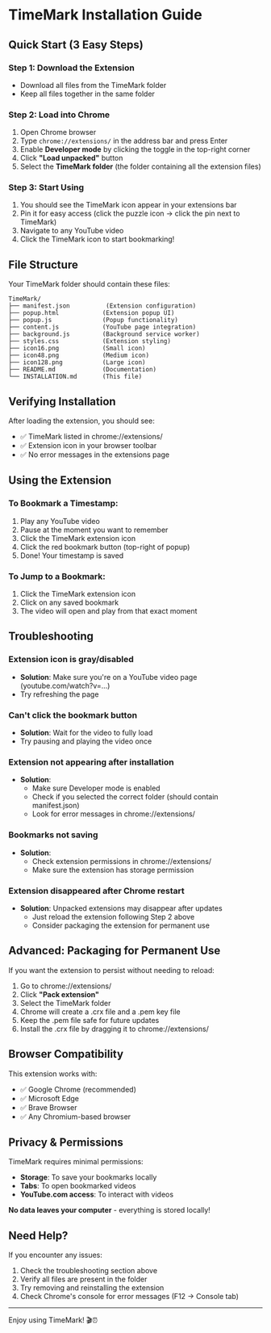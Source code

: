 # TimeMark Installation Guide

## Quick Start (3 Easy Steps)

### Step 1: Download the Extension
- Download all files from the TimeMark folder
- Keep all files together in the same folder

### Step 2: Load into Chrome
1. Open Chrome browser
2. Type `chrome://extensions/` in the address bar and press Enter
3. Enable **Developer mode** by clicking the toggle in the top-right corner
4. Click **"Load unpacked"** button
5. Select the **TimeMark folder** (the folder containing all the extension files)

### Step 3: Start Using
1. You should see the TimeMark icon appear in your extensions bar
2. Pin it for easy access (click the puzzle icon → click the pin next to TimeMark)
3. Navigate to any YouTube video
4. Click the TimeMark icon to start bookmarking!

## File Structure

Your TimeMark folder should contain these files:
```
TimeMark/
├── manifest.json          (Extension configuration)
├── popup.html            (Extension popup UI)
├── popup.js              (Popup functionality)
├── content.js            (YouTube page integration)
├── background.js         (Background service worker)
├── styles.css            (Extension styling)
├── icon16.png            (Small icon)
├── icon48.png            (Medium icon)
├── icon128.png           (Large icon)
├── README.md             (Documentation)
└── INSTALLATION.md       (This file)
```

## Verifying Installation

After loading the extension, you should see:
- ✅ TimeMark listed in chrome://extensions/
- ✅ Extension icon in your browser toolbar
- ✅ No error messages in the extensions page

## Using the Extension

### To Bookmark a Timestamp:
1. Play any YouTube video
2. Pause at the moment you want to remember
3. Click the TimeMark extension icon
4. Click the red bookmark button (top-right of popup)
5. Done! Your timestamp is saved

### To Jump to a Bookmark:
1. Click the TimeMark extension icon
2. Click on any saved bookmark
3. The video will open and play from that exact moment

## Troubleshooting

### Extension icon is gray/disabled
- **Solution**: Make sure you're on a YouTube video page (youtube.com/watch?v=...)
- Try refreshing the page

### Can't click the bookmark button
- **Solution**: Wait for the video to fully load
- Try pausing and playing the video once

### Extension not appearing after installation
- **Solution**: 
  - Make sure Developer mode is enabled
  - Check if you selected the correct folder (should contain manifest.json)
  - Look for error messages in chrome://extensions/

### Bookmarks not saving
- **Solution**: 
  - Check extension permissions in chrome://extensions/
  - Make sure the extension has storage permission

### Extension disappeared after Chrome restart
- **Solution**: Unpacked extensions may disappear after updates
  - Just reload the extension following Step 2 above
  - Consider packaging the extension for permanent use

## Advanced: Packaging for Permanent Use

If you want the extension to persist without needing to reload:

1. Go to chrome://extensions/
2. Click **"Pack extension"**
3. Select the TimeMark folder
4. Chrome will create a .crx file and a .pem key file
5. Keep the .pem file safe for future updates
6. Install the .crx file by dragging it to chrome://extensions/

## Browser Compatibility

This extension works with:
- ✅ Google Chrome (recommended)
- ✅ Microsoft Edge
- ✅ Brave Browser
- ✅ Any Chromium-based browser

## Privacy & Permissions

TimeMark requires minimal permissions:
- **Storage**: To save your bookmarks locally
- **Tabs**: To open bookmarked videos
- **YouTube.com access**: To interact with videos

**No data leaves your computer** - everything is stored locally!

## Need Help?

If you encounter any issues:
1. Check the troubleshooting section above
2. Verify all files are present in the folder
3. Try removing and reinstalling the extension
4. Check Chrome's console for error messages (F12 → Console tab)

---

Enjoy using TimeMark! 🎬⏰

